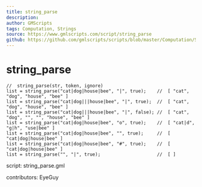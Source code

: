 ```yaml
---
title: string_parse
description: 
author: GMScripts
tags: Computation, Strings
source: https://www.gmlscripts.com/script/string_parse
github: https://github.com/gmlscripts/scripts/blob/master/Computation/Strings/string_parse.gml
---
```


string_parse
============

    //  string_parse(str, token, ignore)
    list = string_parse("cat|dog|house|bee", "|", true);    //  [ "cat", "dog", "house", "bee" ]
    list = string_parse("cat|dog|||house|bee", "|", true);  //  [ "cat", "dog", "house", "bee" ]
    list = string_parse("cat|dog|||house|bee", "|", false); //  [ "cat", "dog", "", "", "house", "bee" ]
    list = string_parse("cat|dog|house|bee", "o", true);    //  [ "cat|d", "g|h", "use|bee" ]
    list = string_parse("cat|dog|house|bee", "", true);     //  [ "cat|dog|house|bee" ]
    list = string_parse("cat|dog|house|bee", "#", true);    //  [ "cat|dog|house|bee" ]
    list = string_parse("", "|", true);                     //  [ ]

script: string_parse.gml

contributors: EyeGuy
